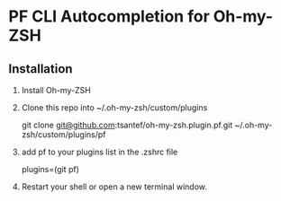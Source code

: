 # PF CLI Autocompletion for Oh-my-ZSH

## Installation

1) Install Oh-my-ZSH

2) Clone this repo into ~/.oh-my-zsh/custom/plugins

    git clone git@github.com:tsantef/oh-my-zsh.plugin.pf.git ~/.oh-my-zsh/custom/plugins/pf

3) add pf to your plugins list in the .zshrc file

    plugins=(git pf)

4) Restart your shell or open a new terminal window.